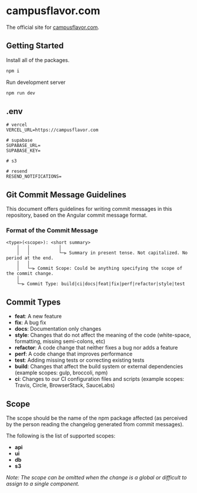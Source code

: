 # campusflavor.com

The official site for [campusflavor.com](campusflavor.com).

## Getting Started

Install all of the packages.

```bash
npm i
```

Run development server

```bash
npm run dev
```

## .env

```.env
# vercel
VERCEL_URL=https://campusflavor.com

# supabase
SUPABASE_URL=
SUPABASE_KEY=

# s3

# resend
RESEND_NOTIFICATIONS=
```

## Git Commit Message Guidelines

This document offers guidelines for writing commit messages in this repository, based on the Angular commit message format.

### Format of the Commit Message

```text
<type>(<scope>): <short summary>
    │   │           │
    │   │           └─⫸ Summary in present tense. Not capitalized. No period at the end.
    │   │
    │   └─⫸ Commit Scope: Could be anything specifying the scope of the commit change.
    │
    └─⫸ Commit Type: build|ci|docs|feat|fix|perf|refactor|style|test
```

## Commit Types

- **feat**: A new feature
- **fix**: A bug fix
- **docs**: Documentation only changes
- **style**: Changes that do not affect the meaning of the code (white-space, formatting, missing semi-colons, etc)
- **refactor**: A code change that neither fixes a bug nor adds a feature
- **perf**: A code change that improves performance
- **test**: Adding missing tests or correcting existing tests
- **build**: Changes that affect the build system or external dependencies (example scopes: gulp, broccoli, npm)
- **ci**: Changes to our CI configuration files and scripts (example scopes: Travis, Circle, BrowserStack, SauceLabs)

## Scope

The scope should be the name of the npm package affected (as perceived by the person reading the changelog generated from commit messages).

The following is the list of supported scopes:

- **api**
- **ui**
- **db**
- **s3**

_Note: The scope can be omitted when the change is a global or difficult to assign to a single component._
